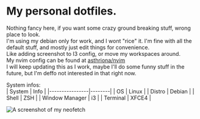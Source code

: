# My personal dotfiles. 
 
Nothing fancy here, if you want some crazy ground breaking stuff, wrong place to look.  
I'm using my debian only for work, and I wont "rice" it. I'm fine with all the default stuff, and mostly just edit things for convenience.  
Like adding screenshot to I3 config, or move my workspaces around.  
My nvim config can be found at [asthriona/nvim](https://github.com/Asthriona/nvim)  
I will keep updating this as I work, maybe I'll do some funny stuff in the future, but I'm deffo not interested in that right now.  
  
System infos:  
| System         | Info   |
|----------------|--------|
| OS             | Linux  |
| Distro         | Debian |
| Shell          | ZSH    |
| Window Manager | i3     |
| Terminal       | XFCE4  |
  
![A screenshot of my neofetch](https://cdn.asthriona.com/static/system.png)  

